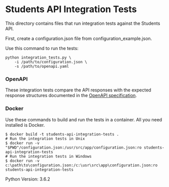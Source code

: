 # Students API Integration Tests

This directory contains files that run integration tests against the Students API.

First, create a configuration.json file from configuration\_example.json.

Use this command to run the tests:
```shell
python integration_tests.py \
    -i /path/to/configuration.json \
    -s /path/to/openapi.yaml
```

### OpenAPI

These integration tests compare the API responses with the expected response
structures documented in the [OpenAPI specification](../../../swagger.yaml).

### Docker

Use these commands to build and run the tests in a container. All you need installed is Docker.

```shell
$ docker build -t students-api-integration-tests .
# Run the integration tests in Unix
$ docker run -v "$PWD"/configuration.json:/usr/src/app/configuration.json:ro students-api-integration-tests
# Run the integration tests in Windows
$ docker run -v c:\path\to\configuration.json:/c:\usr\src\app\configuration.json:ro students-api-integration-tests
```

Python Version: 3.6.2
